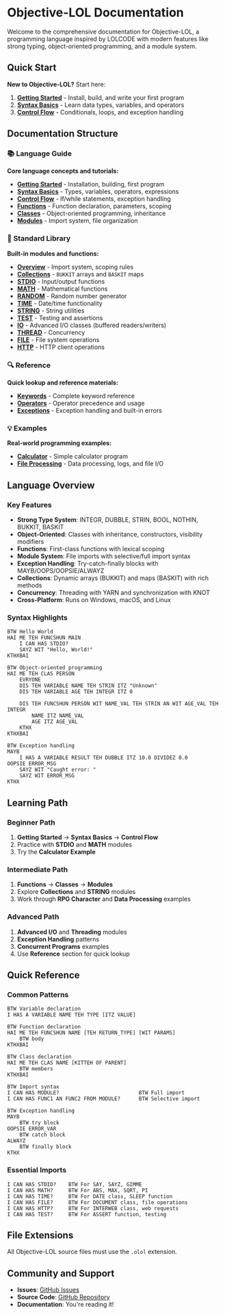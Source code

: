 # Objective-LOL Documentation

Welcome to the comprehensive documentation for Objective-LOL, a programming language inspired by LOLCODE with modern features like strong typing, object-oriented programming, and a module system.

## Quick Start

**New to Objective-LOL?** Start here:

1. [**Getting Started**](language-guide/getting-started.md) - Install, build, and write your first program
2. [**Syntax Basics**](language-guide/syntax-basics.md) - Learn data types, variables, and operators
3. [**Control Flow**](language-guide/control-flow.md) - Conditionals, loops, and exception handling

## Documentation Structure

### 📚 Language Guide

**Core language concepts and tutorials:**

- [**Getting Started**](language-guide/getting-started.md) - Installation, building, first program
- [**Syntax Basics**](language-guide/syntax-basics.md) - Types, variables, operators, expressions
- [**Control Flow**](language-guide/control-flow.md) - If/while statements, exception handling
- [**Functions**](language-guide/functions.md) - Function declaration, parameters, scoping
- [**Classes**](language-guide/classes.md) - Object-oriented programming, inheritance
- [**Modules**](language-guide/modules.md) - Import system, file organization

### 📖 Standard Library

**Built-in modules and functions:**

- [**Overview**](standard-library/overview.md) - Import system, scoping rules
- [**Collections**](standard-library/collections.md) - `BUKKIT` arrays and `BASKIT` maps
- [**STDIO**](standard-library/stdio.md) - Input/output functions
- [**MATH**](standard-library/math.md) - Mathematical functions
- [**RANDOM**](standard-library/random.md) - Random number generator
- [**TIME**](standard-library/time.md) - Date/time functionality
- [**STRING**](standard-library/string.md) - String utilities
- [**TEST**](standard-library/test.md) - Testing and assertions
- [**IO**](standard-library/io.md) - Advanced I/O classes (buffered readers/writers)
- [**THREAD**](standard-library/threading.md) - Concurrency
- [**FILE**](standard-library/file.md) - File system operations
- [**HTTP**](standard-library/http.md) - HTTP client operations

### 🔍 Reference

**Quick lookup and reference materials:**

- [**Keywords**](reference/keywords.md) - Complete keyword reference
- [**Operators**](reference/operators.md) - Operator precedence and usage
- [**Exceptions**](reference/exceptions.md) - Exception handling and built-in errors

### 💡 Examples

**Real-world programming examples:**

- [**Calculator**](examples/calculator.md) - Simple calculator program
- [**File Processing**](examples/file-processing.md) - Data processing, logs, and file I/O

## Language Overview

### Key Features

- **Strong Type System**: INTEGR, DUBBLE, STRIN, BOOL, NOTHIN, BUKKIT, BASKIT
- **Object-Oriented**: Classes with inheritance, constructors, visibility modifiers
- **Functions**: First-class functions with lexical scoping
- **Module System**: File imports with selective/full import syntax
- **Exception Handling**: Try-catch-finally blocks with MAYB/OOPS/OOPSIE/ALWAYZ
- **Collections**: Dynamic arrays (BUKKIT) and maps (BASKIT) with rich methods
- **Concurrency**: Threading with YARN and synchronization with KNOT
- **Cross-Platform**: Runs on Windows, macOS, and Linux

### Syntax Highlights

```lol
BTW Hello World
HAI ME TEH FUNCSHUN MAIN
    I CAN HAS STDIO?
    SAYZ WIT "Hello, World!"
KTHXBAI
```

```lol
BTW Object-oriented programming
HAI ME TEH CLAS PERSON
    EVRYONE
    DIS TEH VARIABLE NAME TEH STRIN ITZ "Unknown"
    DIS TEH VARIABLE AGE TEH INTEGR ITZ 0

    DIS TEH FUNCSHUN PERSON WIT NAME_VAL TEH STRIN AN WIT AGE_VAL TEH INTEGR
        NAME ITZ NAME_VAL
        AGE ITZ AGE_VAL
    KTHX
KTHXBAI
```

```lol
BTW Exception handling
MAYB
    I HAS A VARIABLE RESULT TEH DUBBLE ITZ 10.0 DIVIDEZ 0.0
OOPSIE ERROR_MSG
    SAYZ WIT "Caught error: "
    SAYZ WIT ERROR_MSG
KTHX
```

## Learning Path

### Beginner Path
1. **Getting Started** → **Syntax Basics** → **Control Flow**
2. Practice with **STDIO** and **MATH** modules
3. Try the **Calculator Example**

### Intermediate Path
1. **Functions** → **Classes** → **Modules**
2. Explore **Collections** and **STRING** modules
3. Work through **RPG Character** and **Data Processing** examples

### Advanced Path
1. **Advanced I/O** and **Threading** modules
2. **Exception Handling** patterns
3. **Concurrent Programs** examples
4. Use **Reference** section for quick lookup

## Quick Reference

### Common Patterns

```lol
BTW Variable declaration
I HAS A VARIABLE NAME TEH TYPE [ITZ VALUE]

BTW Function declaration
HAI ME TEH FUNCSHUN NAME [TEH RETURN_TYPE] [WIT PARAMS]
    BTW body
KTHXBAI

BTW Class declaration
HAI ME TEH CLAS NAME [KITTEH OF PARENT]
    BTW members
KTHXBAI

BTW Import syntax
I CAN HAS MODULE?                          BTW Full import
I CAN HAS FUNC1 AN FUNC2 FROM MODULE?      BTW Selective import

BTW Exception handling
MAYB
    BTW try block
OOPSIE ERROR_VAR
    BTW catch block
ALWAYZ
    BTW finally block
KTHX
```

### Essential Imports

```lol
I CAN HAS STDIO?    BTW For SAY, SAYZ, GIMME
I CAN HAS MATH?     BTW For ABS, MAX, SQRT, PI
I CAN HAS TIME?     BTW For DATE class, SLEEP function
I CAN HAS FILE?     BTW For DOCUMENT class, file operations
I CAN HAS HTTP?     BTW For INTERWEB class, web requests
I CAN HAS TEST?     BTW For ASSERT function, testing
```

## File Extensions

All Objective-LOL source files must use the `.olol` extension.

## Community and Support

- **Issues**: [GitHub Issues](https://github.com/bjia56/objective-lol/issues)
- **Source Code**: [GitHub Repository](https://github.com/bjia56/objective-lol)
- **Documentation**: You're reading it!
